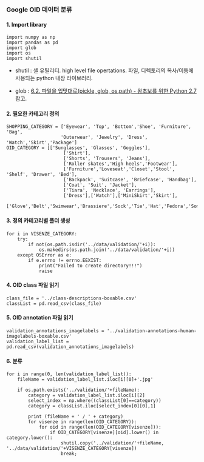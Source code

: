 ### Google OID 데이터 분류

#### 1. Import library

```
import numpy as np
import pandas as pd
import glob
import os
import shutil
```
- shutil : 셸 유틸리티. high level file opertations. 파일, 디렉토리의 복사/이동에 사용되는 python 내장 라이브러리.

- glob : [6.2. 파일을 입맛대로(pickle, glob, os.path) - 왕초보를 위한 Python 2.7](https://wikidocs.net/83) 참고.

#### 2. 필요한 카테고리 정의
```
SHOPPING_CATEGORY = ['Eyewear', 'Top', 'Bottom','Shoe', 'Furniture', 'Bag', 
                    'Outerwear', 'Jewelry', 'Dress', 'Watch','Skirt','Package']
OID_CATEGORY = [['Sunglasses', 'Glasses', 'Goggles'], 
                     ['Shirt'], 
                     ['Shorts', 'Trousers', 'Jeans'], 
                     ['Roller skates','High heels','Footwear'],
                     ['Furniture','Loveseat','Closet','Stool', 'Shelf', 'Drawer', 'Bed'],
                     ['Backpack', 'Suitcase', 'Briefcase', 'Handbag'],
                     ['Coat', 'Suit', 'Jacket'],
                     ['Tiara', 'Necklace', 'Earrings'],
                     ['Dress'],['Watch'],['MiniSkirt','Skirt'],
                     ['Glove','Belt','Swimwear','Brassiere','Sock','Tie','Hat','Fedora','Sombrero','Cap']];
```

#### 3. 정의 카테고리별 폴더 생성
```
for i in VISENZE_CATEGORY:
    try:
        if not(os.path.isdir('../data/validation/'+i)):
            os.makedirs(os.path.join('../data/validation/'+i))
    except OSError as e:
        if e.errno != errno.EEXIST:
            print("Failed to create directory!!!")
            raise
```

#### 4. OID class 파일 읽기
```
class_file = '../class-descriptions-boxable.csv'
classList = pd.read_csv(class_file)
```

#### 5. OID annotation 파일 읽기
```
validation_annotations_imagelabels = '../validation-annotations-human-imagelabels-boxable.csv'
validation_label_list = pd.read_csv(validation_annotations_imagelabels)
```

#### 6. 분류
```
for i in range(0, len(validation_label_list)):
    fileName = validation_label_list.iloc[i][0]+'.jpg'
    
    if os.path.exists('../validation/'+fileName):
        category = validation_label_list.iloc[i][2]
        select_index = np.where((classList[0]==category))
        category = classList.iloc[select_index[0][0],1]
        
        print (fileName + ' / ' + category)
        for visenze in range(len(OID_CATEGORY)):
            for oid in range(len(OID_CATEGORY[visenze])):
                if OID_CATEGORY[visenze][oid].lower() in category.lower():
                    shutil.copy('../validation/'+fileName, '../data/validation/'+VISENZE_CATEGORY[visenze])
                    break;
```